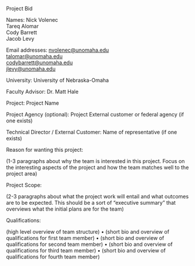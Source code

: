 Project Bid

Names:				Nick Volenec  
				Tareq Alomar  
				Cody Barrett  
				Jacob Levy  

Email addresses:		nvolenec@unomaha.edu  
				talomar@unomaha.edu  
				codybarrett@unomaha.edu  
				jlevy@unomaha.edu  


University:			University of Nebraska-Omaha

Faculty Advisor:		Dr. Matt Hale

Project:			Project Name 

Project Agency (optional):	Project External customer or federal agency (if one exists)

Technical Director / External Customer: 	Name of representative (if one exists)	

Reason for wanting this project:

(1-3 paragraphs about why the team is interested in this project. Focus on the interesting aspects of the project and how the team matches well to the project area)

Project Scope:

(2-3 paragraphs about what the project work will entail and what outcomes are to be expected. This should be a sort of “executive summary” that overviews what the initial plans are for the team)

Qualifications:

(high level overview of team structure)
•	(short bio and overview of qualifications for first team member)
•	(short bio and overview of qualifications for second team member)
•	(short bio and overview of qualifications for third team member)
•	(short bio and overview of qualifications for fourth team member)

